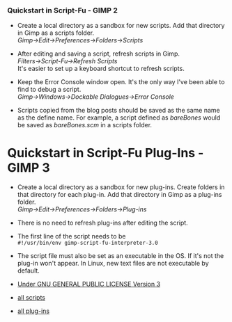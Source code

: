 
### Quickstart in Script-Fu - GIMP 2

* Create a local directory as a sandbox for new scripts. Add that directory in 
  Gimp as a scripts folder.  
  *Gimp->Edit->Preferences->Folders->Scripts*  
  
* After editing and saving a script, refresh scripts in Gimp.  
  *Filters->Script-Fu->Refresh Scripts*  
  It's easier to set up a keyboard shortcut to refresh scripts.  

* Keep the Error Console window open. It's the only way I've been able to find to debug a script.  
  *Gimp->Windows->Dockable Dialogues->Error Console*

* Scripts copied from the blog posts should be saved as the same name as the define name. For example, a script defined as *bareBones* would be saved as *bareBones.scm* in a scripts folder.  
  

# Quickstart in Script-Fu Plug-Ins - GIMP 3 

* Create a local directory as a sandbox for new plug-ins. Create folders in that directory for each plug-in. Add that directory in Gimp as a plug-ins folder.  
  *Gimp->Edit->Preferences->Folders->Plug-ins*
  
* There is no need to refresh plug-ins after editing the script.  
  
* The first line of the script needs to be  
  ```#!/usr/bin/env gimp-script-fu-interpreter-3.0```

* The script file must also be set as an executable in the OS. If it's not the plug-in won't appear. In Linux, new text files are not executable by default.  
  

* [Under GNU GENERAL PUBLIC LICENSE Version 3](https://github.com/script-fu/script-fu.github.io/blob/main/LICENSE)
* [all scripts](https://github.com/script-fu/script-fu.github.io/blob/main/scripts)
* [all plug-ins](https://github.com/script-fu/script-fu.github.io/blob/main/plug-ins)